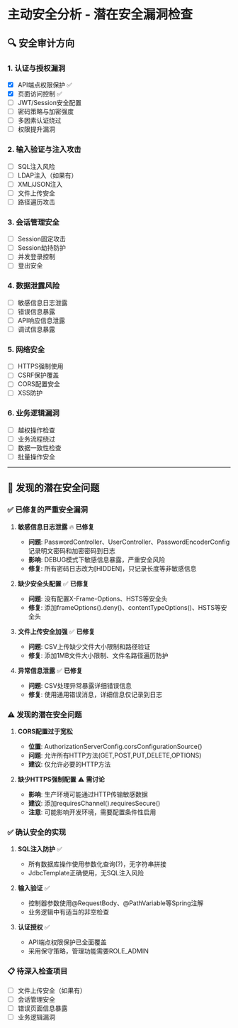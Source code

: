 # 主动安全分析 - 潜在安全漏洞检查

## 🔍 安全审计方向

### 1. 认证与授权漏洞
- [x] API端点权限保护 ✅
- [x] 页面访问控制 ✅  
- [ ] JWT/Session安全配置
- [ ] 密码策略与加密强度
- [ ] 多因素认证绕过
- [ ] 权限提升漏洞

### 2. 输入验证与注入攻击
- [ ] SQL注入风险
- [ ] LDAP注入（如果有）
- [ ] XML/JSON注入
- [ ] 文件上传安全
- [ ] 路径遍历攻击

### 3. 会话管理安全
- [ ] Session固定攻击
- [ ] Session劫持防护
- [ ] 并发登录控制
- [ ] 登出安全

### 4. 数据泄露风险
- [ ] 敏感信息日志泄露
- [ ] 错误信息暴露
- [ ] API响应信息泄露
- [ ] 调试信息暴露

### 5. 网络安全
- [ ] HTTPS强制使用
- [ ] CSRF保护覆盖
- [ ] CORS配置安全
- [ ] XSS防护

### 6. 业务逻辑漏洞
- [ ] 越权操作检查
- [ ] 业务流程绕过
- [ ] 数据一致性检查
- [ ] 批量操作安全

---

## 🚨 发现的潜在安全问题

### ✅ 已修复的严重安全漏洞
1. **敏感信息日志泄露** 🔥 **已修复**
   - **问题**: PasswordController、UserController、PasswordEncoderConfig记录明文密码和加密密码到日志
   - **影响**: DEBUG模式下敏感信息暴露，严重安全风险
   - **修复**: 所有密码日志改为[HIDDEN]，只记录长度等非敏感信息

2. **缺少安全头配置** ✅ **已修复**
   - **问题**: 没有配置X-Frame-Options、HSTS等安全头
   - **修复**: 添加frameOptions().deny()、contentTypeOptions()、HSTS等安全头

3. **文件上传安全加强** ✅ **已修复**
   - **问题**: CSV上传缺少文件大小限制和路径验证
   - **修复**: 添加1MB文件大小限制、文件名路径遍历防护

4. **异常信息泄露** ✅ **已修复**
   - **问题**: CSV处理异常暴露详细错误信息
   - **修复**: 使用通用错误消息，详细信息仅记录到日志

### ⚠️ 发现的潜在安全问题
1. **CORS配置过于宽松**
   - **位置**: AuthorizationServerConfig.corsConfigurationSource()
   - **问题**: 允许所有HTTP方法(GET,POST,PUT,DELETE,OPTIONS)
   - **建议**: 仅允许必要的HTTP方法

2. **缺少HTTPS强制配置** ⚠️ **需讨论**
   - **影响**: 生产环境可能通过HTTP传输敏感数据
   - **建议**: 添加requiresChannel().requiresSecure()
   - **注意**: 可能影响开发环境，需要配置条件性启用

### ✅ 确认安全的实现
1. **SQL注入防护** ✅
   - 所有数据库操作使用参数化查询(?)，无字符串拼接
   - JdbcTemplate正确使用，无SQL注入风险

2. **输入验证** ✅
   - 控制器参数使用@RequestBody、@PathVariable等Spring注解
   - 业务逻辑中有适当的非空检查

3. **认证授权** ✅
   - API端点权限保护已全面覆盖
   - 采用保守策略，管理功能需要ROLE_ADMIN

### 📋 待深入检查项目
- [ ] 文件上传安全（如果有）
- [ ] 会话管理安全
- [ ] 错误页面信息暴露
- [ ] 业务逻辑漏洞 